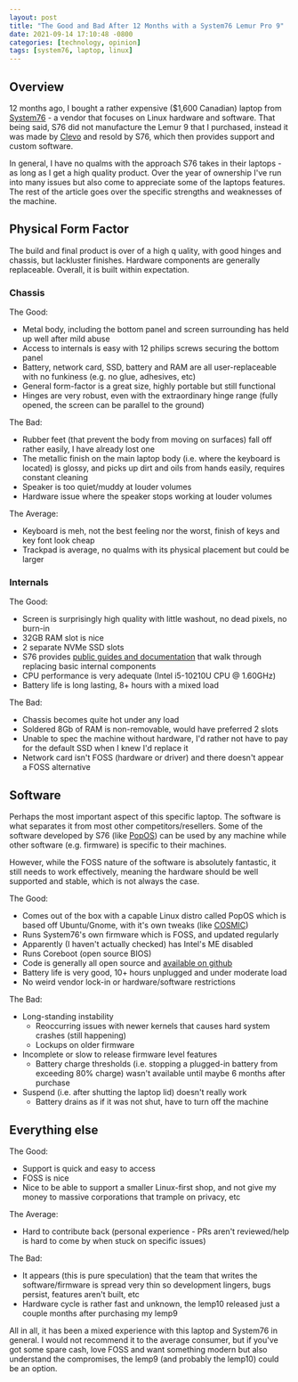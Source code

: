 ```yaml
---
layout: post
title: "The Good and Bad After 12 Months with a System76 Lemur Pro 9"
date: 2021-09-14 17:10:48 -0800
categories: [technology, opinion]
tags: [system76, laptop, linux]
---
```


## Overview

12 months ago, I bought a rather expensive ($1,600 Canadian) laptop from [System76](https://system76.com/) - a vendor that focuses on Linux hardware and software. That being said, S76 did not manufacture the Lemur 9 that I purchased, instead it was made by [Clevo](https://clevo-computer.com/) and resold by S76, which then provides support and custom software.

In general, I have no qualms with the approach S76 takes in their laptops - as long as I get a high quality product. Over the year of ownership I've run into many issues but also come to appreciate some of the laptops features. The rest of the article goes over the specific strengths and weaknesses of the machine.

## Physical Form Factor

The build and final product is over of a high q uality, with good hinges and chassis, but lackluster finishes. Hardware components are generally replaceable. Overall, it is built within expectation.

### Chassis

The Good:

- Metal body, including the bottom panel and screen surrounding has held up well after mild abuse
- Access to internals is easy with 12 philips screws securing the bottom panel
- Battery, network card, SSD, battery and RAM are all user-replaceable with no funkiness (e.g. no glue, adhesives, etc)
- General form-factor is a great size, highly portable but still functional
- Hinges are very robust, even with the extraordinary hinge range (fully opened, the screen can be parallel to the ground)

The Bad:

- Rubber feet (that prevent the body from moving on surfaces) fall off rather easily, I have already lost one
- The metallic finish on the main laptop body (i.e. where the keyboard is located) is glossy, and picks up dirt and oils from hands easily, requires constant cleaning
- Speaker is too quiet/muddy at louder volumes
- Hardware issue where the speaker stops working at louder volumes

The Average:

- Keyboard is meh, not the best feeling nor the worst, finish of keys and key font look cheap
- Trackpad is average, no qualms with its physical placement but could be larger

### Internals

The Good:

- Screen is surprisingly high quality with little washout, no dead pixels, no burn-in
- 32GB RAM slot is nice
- 2 separate NVMe SSD slots
- S76 provides [public guides and documentation](https://tech-docs.system76.com/models/lemp9/README.html) that walk through replacing basic internal components
- CPU performance is very adequate (Intel i5-10210U CPU @ 1.60GHz)
- Battery life is long lasting, 8+ hours with a mixed load

The Bad:

- Chassis becomes quite hot under any load
- Soldered 8Gb of RAM is non-removable, would have preferred 2 slots
- Unable to spec the machine without hardware, I'd rather not have to pay for the default SSD when I knew I'd replace it
- Network card isn't FOSS (hardware or driver) and there doesn't appear a FOSS alternative

## Software

Perhaps the most important aspect of this specific laptop. The software is what separates it from most other competitors/resellers. Some of the software developed by S76 (like [PopOS](https://pop.system76.com/)) can be used by any machine while other software (e.g. firmware) is specific to their machines.

However, while the FOSS nature of the software is absolutely fantastic, it still needs to work effectively, meaning the hardware should be well supported and stable, which is not always the case.

The Good:

- Comes out of the box with a capable Linux distro called PopOS which is based off Ubuntu/Gnome, with it's own tweaks (like [COSMIC](https://github.com/pop-os/cosmic))
- Runs System76's own firmware which is FOSS, and updated regularly
- Apparently (I haven't actually checked) has Intel's ME disabled
- Runs Coreboot (open source BIOS)
- Code is generally all open source and [available on github](https://github.com/system76)
- Battery life is very good, 10+ hours unplugged and under moderate load
- No weird vendor lock-in or hardware/software restrictions

The Bad:

- Long-standing instability
  - Reoccurring issues with newer kernels that causes hard system crashes (still happening)
  - Lockups on older firmware
- Incomplete or slow to release firmware level features
  - Battery charge thresholds (i.e. stopping a plugged-in battery from exceeding 80% charge) wasn't available until maybe 6 months after purchase
- Suspend (i.e. after shutting the laptop lid) doesn't really work
  - Battery drains as if it was not shut, have to turn off the machine

## Everything else

The Good:

- Support is quick and easy to access
- FOSS is nice
- Nice to be able to support a smaller Linux-first shop, and not give my money to massive corporations that trample on privacy, etc

The Average:

- Hard to contribute back (personal experience - PRs aren't reviewed/help is hard to come by when stuck on specific issues)

The Bad:

- It appears (this is pure speculation) that the team that writes the software/firmware is spread very thin so development lingers, bugs persist, features aren't built, etc
- Hardware cycle is rather fast and unknown, the lemp10 released just a couple months after purchasing my lemp9

All in all, it has been a mixed experience with this laptop and System76 in general. I would not recommend it to the average consumer, but if you've got some spare cash, love FOSS and want something modern but also understand the compromises, the lemp9 (and probably the lemp10) could be an option.
